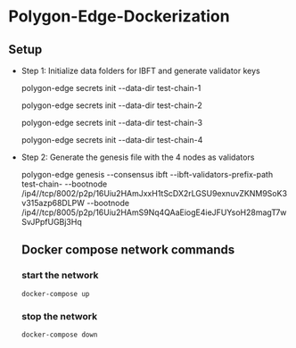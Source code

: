 # Polygon-Edge-Dockerization

## Setup

- Step 1: Initialize data folders for IBFT and generate validator keys

    polygon-edge secrets init --data-dir test-chain-1

    polygon-edge secrets init --data-dir test-chain-2

    polygon-edge secrets init --data-dir test-chain-3

    polygon-edge secrets init --data-dir test-chain-4

- Step 2: Generate the genesis file with the 4 nodes as validators

  polygon-edge genesis --consensus ibft --ibft-validators-prefix-path test-chain- --bootnode /ip4/<vm-ip>/tcp/8002/p2p/16Uiu2HAmJxxH1tScDX2rLGSU9exnuvZKNM9SoK3v315azp68DLPW --bootnode /ip4/<vm-ip>/tcp/8005/p2p/16Uiu2HAmS9Nq4QAaEiogE4ieJFUYsoH28magT7wSvJPpfUGBj3Hq 
  
  
  ## Docker compose network commands
  
  ### start the network
  
      docker-compose up
  
  ### stop the network
  
      docker-compose down
